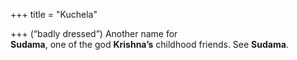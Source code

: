+++
title = "Kuchela"

+++
(“badly dressed”) Another name for  
**Sudama**, one of the god **Krishna’s** childhood friends. See **Sudama**.